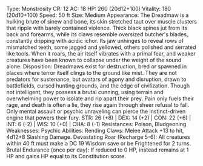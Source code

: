 Type: Monstrosity
CR: 12
AC: 18
HP: 260 (20d12+100)
Vitality: 180 (20d10+100)
Speed: 50 ft
Size: Medium
Appearance: The Dreadmaw is a hulking brute of sinew and bone, its skin stretched taut over muscle clusters that ripple with barely contained violence. Thick black spines jut from its back and forearms, while its claws resemble oversized butcher's blades, constantly dripping with acidic ichor. Its jaw unhinges to reveal rows of mismatched teeth, some jagged and yellowed, others polished and serrated like tools. When it roars, the air itself vibrates with a primal fear, and weaker creatures have been known to collapse under the weight of the sound alone.
Disposition: Dreadmaws exist for destruction, bred or spawned in places where terror itself clings to the ground like mist. They are not predators for sustenance, but avatars of agony and disruption, drawn to battlefields, cursed hunting grounds, and the edge of civilization. Though not intelligent, they possess a brutal cunning, using terrain and overwhelming power to isolate and rip apart their prey. Pain only fuels their rage, and death is often a lie, they rise again through sheer refusal to fall. Only mental assault or psychic unraveling can pierce the instinct-driven engine that powers their fury.
STR: 26 (+8) | DEX: 14 (+2) | CON: 22 (+6) | INT: 6 (-2) | WIS: 10 (+0) | CHA: 8 (-1)
Resistances: Poison, Bludgeoning
Weaknesses: Psychic
Abilities:
Rending Claws: Melee Attack +13 to hit, 4d12+8 Slashing Damage.
Devastating Roar (Recharge 5-6): All creatures within 40 ft must make a DC 19 Wisdom save or be Frightened for 2 turns.
Brutal Endurance (once per day): If reduced to 0 HP, instead remains at 1 HP and gains HP equal to its Constitution score.

